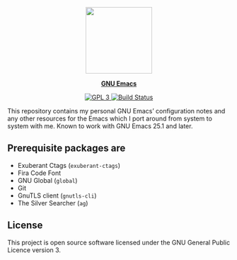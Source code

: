 <p align="center"><img src="https://www.gnu.org/software/emacs/images/emacs.png" width=150 height=150 alt=""/></p>
<p align="center"><a href="https://www.gnu.org/software/emacs/"><b>GNU Emacs</b></a></p>

<p align="center">
    <a href="https://www.gnu.org/licenses/gpl-3.0.txt">
        <img src="https://img.shields.io/badge/license-GPL_3-green.svg" alt="GPL 3">
    </a>
    <a href="https://travis-ci.org/sergeyklay/.emacs.d">
        <img src="https://travis-ci.com/sergeyklay/.emacs.d.svg" alt="Build Status">
    </a>
</p>

This repository contains my personal GNU Emacs’ configuration
notes and any other resources for the Emacs which I port around from system to system with me.
Known to work with GNU Emacs 25.1 and later.

Prerequisite packages are
-------------------------

- Exuberant Ctags (`exuberant-ctags`)
- Fira Code Font
- GNU Global (`global`)
- Git
- GnuTLS client (`gnutls-cli`)
- The Silver Searcher (`ag`)

License
-------

This project is open source software licensed under the GNU General Public Licence version 3.
